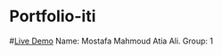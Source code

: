 # Portfolio-iti
#[Live Demo](https://mostafamhmo.github.io/Portfolio-iti/)
Name: Mostafa Mahmoud Atia Ali.
Group: 1
